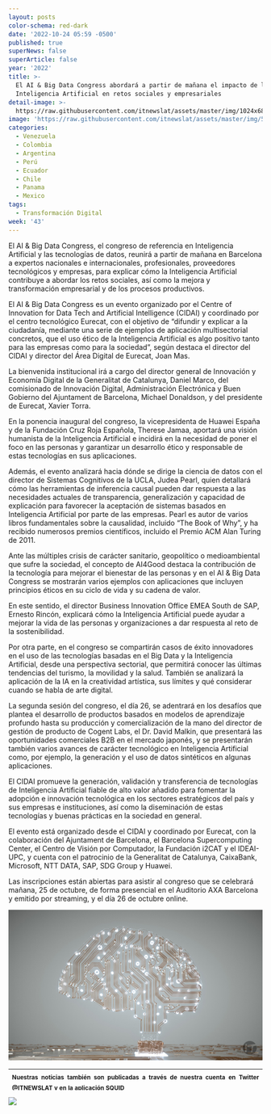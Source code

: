 ```yaml
---
layout: posts
color-schema: red-dark
date: '2022-10-24 05:59 -0500'
published: true
superNews: false
superArticle: false
year: '2022'
title: >-
  El AI & Big Data Congress abordará a partir de mañana el impacto de la
  Inteligencia Artificial en retos sociales y empresariales
detail-image: >-
  https://raw.githubusercontent.com/itnewslat/assets/master/img/1024x680/AI-g.jpg
image: 'https://raw.githubusercontent.com/itnewslat/assets/master/img/540x320/AI-p.jpg'
categories:
  - Venezuela
  - Colombia
  - Argentina
  - Perú
  - Ecuador
  - Chile
  - Panama
  - Mexico
tags:
  - Transformación Digital
week: '43'
---
```

El AI & Big Data Congress, el congreso de referencia en Inteligencia Artificial y las tecnologías de datos, reunirá a partir de mañana en Barcelona a expertos nacionales e internacionales, profesionales, proveedores tecnológicos y empresas, para explicar cómo la Inteligencia Artificial contribuye a abordar los retos sociales, así como la mejora y transformación empresarial y de los procesos productivos.

El AI & Big Data Congress es un evento organizado por el Centre of Innovation for Data Tech and Artificial Intelligence (CIDAI) y coordinado por el centro tecnológico Eurecat, con el objetivo de “difundir y explicar a la ciudadanía, mediante una serie de ejemplos de aplicación multisectorial concretos, que el uso ético de la Inteligencia Artificial es algo positivo tanto para las empresas como para la sociedad”, según destaca el director del CIDAI y director del Área Digital de Eurecat, Joan Mas.

La bienvenida institucional irá a cargo del director general de Innovación y Economía Digital de la Generalitat de Catalunya, Daniel Marco, del comisionado de Innovación Digital, Administración Electrónica y Buen Gobierno del Ajuntament de Barcelona, Michael Donaldson, y del presidente de Eurecat, Xavier Torra.

En la ponencia inaugural del congreso, la vicepresidenta de Huawei España y de la Fundación Cruz Roja Española, Therese Jamaa, aportará una visión humanista de la Inteligencia Artificial e incidirá en la necesidad de poner el foco en las personas y garantizar un desarrollo ético y responsable de estas tecnologías en sus aplicaciones.

Además, el evento analizará hacia dónde se dirige la ciencia de datos con el director de Sistemas Cognitivos de la UCLA, Judea Pearl, quien detallará cómo las herramientas de inferencia causal pueden dar respuesta a las necesidades actuales de transparencia, generalización y capacidad de explicación para favorecer la aceptación de sistemas basados ​​en Inteligencia Artificial por parte de las empresas. Pearl es autor de varios libros fundamentales sobre la causalidad, incluido “The Book of Why”, y ha recibido numerosos premios científicos, incluido el Premio ACM Alan Turing de 2011.

Ante las múltiples crisis de carácter sanitario, geopolítico o medioambiental que sufre la sociedad, el concepto de AI4Good destaca la contribución de la tecnología para mejorar el bienestar de las personas y en el AI & Big Data Congress se mostrarán varios ejemplos con aplicaciones que incluyen principios éticos en su ciclo de vida y su cadena de valor.

En este sentido, el director Business Innovation Office EMEA South de SAP, Ernesto Rincón, explicará cómo la Inteligencia Artificial puede ayudar a mejorar la vida de las personas y organizaciones a dar respuesta al reto de la sostenibilidad.

Por otra parte, en el congreso se compartirán casos de éxito innovadores en el uso de las tecnologías basadas en el Big Data y la Inteligencia Artificial, desde una perspectiva sectorial, que permitirá conocer las últimas tendencias del turismo, la movilidad y la salud. También se analizará la aplicación de la IA en la creatividad artística, sus límites y qué considerar cuando se habla de arte digital.

La segunda sesión del congreso, el día 26, se adentrará en los desafíos que plantea el desarrollo de productos basados en modelos de aprendizaje profundo hasta su producción y comercialización de la mano del director de gestión de producto de Cogent Labs, el Dr. David Malkin, que presentará las oportunidades comerciales B2B en el mercado japonés, y se presentarán también varios avances de carácter tecnológico en Inteligencia Artificial como, por ejemplo, la generación y el uso de datos sintéticos en algunas aplicaciones.

El CIDAI promueve la generación, validación y transferencia de tecnologías de Inteligencia Artificial fiable de alto valor añadido para fomentar la adopción e innovación tecnológica en los sectores estratégicos del país y sus empresas e instituciones, así como la diseminación de estas tecnologías y buenas prácticas en la sociedad en general.

El evento está organizado desde el CIDAI y coordinado por Eurecat, con la colaboración del Ajuntament de Barcelona, el Barcelona Supercomputing Center, el Centro de Visión por Computador, la Fundación i2CAT y el IDEAI-UPC, y cuenta con el patrocinio de la Generalitat de Catalunya, CaixaBank, Microsoft, NTT DATA, SAP, SDG Group y Huawei.

Las inscripciones están abiertas para asistir al congreso que se celebrará mañana, 25 de octubre, de forma presencial en el Auditorio AXA Barcelona y emitido por streaming, y el día 26 de octubre online.

![](https://raw.githubusercontent.com/itnewslat/assets/master/img/540x320/AI-p.jpg)


<table style="height: 42px;" width="569">
<tbody>
<tr>
<td style="text-align: justify;"><sub><strong>Nuestras noticias también son publicadas a través de nuestra cuenta en Twitter <a href="https://twitter.com/itnewslat?lang=es">@ITNEWSLAT</a> y en la aplicación <a href="https://squidapp.co/en/">SQUID</a></strong></sub></td>
</tr>
</tbody>
</table>

<img src="https://tracker.metricool.com/c3po.jpg?hash=56f88a41e39ab42c063cc51676587a04"/>